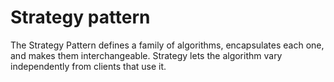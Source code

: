 # Strategy pattern

The Strategy Pattern defines a family of algorithms, encapsulates each one, and makes them interchangeable. Strategy lets the algorithm vary independently from  clients that use it.
